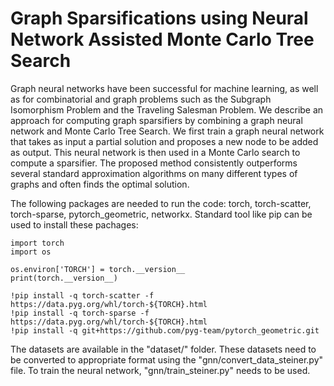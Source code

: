 # Graph Sparsifications using Neural Network Assisted Monte Carlo Tree Search

Graph neural networks have been successful for machine learning, as well as for combinatorial and graph problems such as the Subgraph Isomorphism Problem and the Traveling Salesman Problem. We describe an approach for computing graph sparsifiers by combining a graph neural network and Monte Carlo Tree Search. We first train a graph neural network that takes as input a partial solution and  proposes a new node to be added as output. This neural network is then used in a Monte Carlo search to compute a sparsifier. The proposed method consistently outperforms several standard approximation algorithms on many different types of graphs and often finds the optimal solution.


The following packages are needed to run the code: torch, torch-scatter, torch-sparse, pytorch_geometric, networkx. Standard tool like pip can be used to install these pachages:
```
import torch
import os

os.environ['TORCH'] = torch.__version__
print(torch.__version__)

!pip install -q torch-scatter -f https://data.pyg.org/whl/torch-${TORCH}.html
!pip install -q torch-sparse -f https://data.pyg.org/whl/torch-${TORCH}.html
!pip install -q git+https://github.com/pyg-team/pytorch_geometric.git
```

The datasets are available in the "dataset/" folder. These datasets need to be converted to appropriate format using the "gnn/convert_data_steiner.py" file. To train the neural network, "gnn/train_steiner.py" needs to be used.

